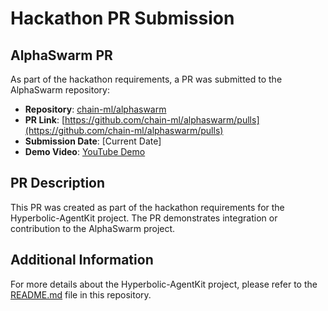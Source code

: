 # Hackathon PR Submission

## AlphaSwarm PR

As part of the hackathon requirements, a PR was submitted to the AlphaSwarm repository:

- **Repository**: [chain-ml/alphaswarm](https://github.com/chain-ml/alphaswarm)
- **PR Link**: [https://github.com/chain-ml/alphaswarm/pulls](https://github.com/chain-ml/alphaswarm/pulls)
- **Submission Date**: [Current Date]
- **Demo Video**: [YouTube Demo](https://youtu.be/VifwnaXh0Zw)

## PR Description

This PR was created as part of the hackathon requirements for the Hyperbolic-AgentKit project. The PR demonstrates integration or contribution to the AlphaSwarm project.

## Additional Information

For more details about the Hyperbolic-AgentKit project, please refer to the [README.md](README.md) file in this repository. 